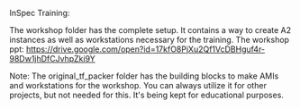 InSpec Training:

The workshop folder has the complete setup. It contains a way to create A2 instances as well as workstations necessary for the training. 
The workshop ppt: https://drive.google.com/open?id=17kfO8PjXu2Qf1VcDBHguf4r-98Dw1jhDfCJvhpZki9Y


Note: The original_tf_packer folder has the building blocks to make AMIs and workstations for the workshop. You can always utilize it for other projects, but not needed for this. It's being kept for educational purposes.